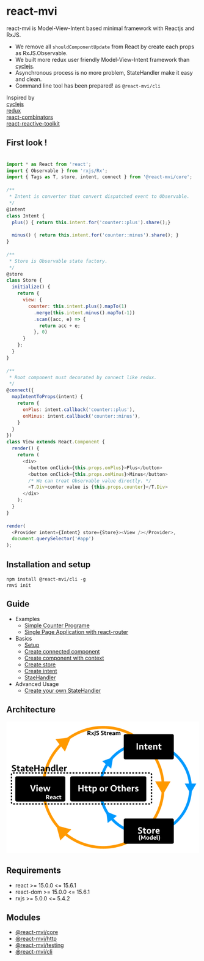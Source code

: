 # react-mvi

react-mvi is Model-View-Intent based minimal framework with Reactjs and RxJS.

- We remove all `shouldComponentUpdate` from React by create each props as RxJS.Observable.
- We built more redux user friendly Model-View-Intent framework than [cyclejs](http://cycle.js.org/).
- Asynchronous process is no more problem, StateHandler make it easy and clean.
- Command line tool has been prepared! as `@react-mvi/cli`

Inspired by  
[cyclejs](http://cycle.js.org/)  
[redux](https://github.com/reactjs/redux)  
[react-combinators](https://github.com/milankinen/react-combinators)  
[react-reactive-toolkit](https://github.com/milankinen/react-reactive-toolkit)

## First look !

```javascript

import * as React from 'react';
import { Observable } from 'rxjs/Rx';
import { Tags as T, store, intent, connect } from '@react-mvi/core';

/**
 * Intent is converter that convert dispatched event to Observable.
 */
@intent
class Intent {
  plus() { return this.intent.for('counter::plus').share();}

  minus() { return this.intent.for('counter::minus').share(); }
}

/**
 * Store is Observable state factory.
 */
@store
class Store {
  initialize() {
    return {
      view: {
        counter: this.intent.plus().mapTo(1)
          .merge(this.intent.minus().mapTo(-1))
          .scan((acc, e) => {
            return acc + e;
          }, 0)
      }
    };
  }
}

/**
 * Root component must decorated by connect like redux.
 */
@connect({
  mapIntentToProps(intent) {
    return {
      onPlus: intent.callback('counter::plus'),
      onMinus: intent.callback('counter::minus'),
    }
  }
})
class View extends React.Component {
  render() {
    return (
      <div>
        <button onClick={this.props.onPlus}>Plus</button>
        <button onClick={this.props.onMinus}>Minus</button>
        /* We can treat Observable value directly. */
        <T.Div>conter value is {this.props.counter}</T.Div>
      </div>
    );
  }
}

render(
  <Provider intent={Intent} store={Store}><View /></Provider>,
  document.querySelector('#app')
);

```

## Installation and setup


```
npm install @react-mvi/cli -g
rmvi init
```


## Guide

- Examples
    - [Simple Counter Programe](./docs/basic_guide.md)
    - [Single Page Application with react-router](./docs/spa.md)
- Basics
    - [Setup](./docs/setup.md)
    - [Create connected component](./docs/basics/create_connected_component.md)
    - [Create component with context](./docs/basics/create_component.md)
    - [Create store](./docs/basics/create_store.md)
    - [Create intent](./docs/basics/create_intent.md)
    - [StaeHandler](./docs/basics/state_handler.md)
- Advanced Usage
    - [Create your own StateHandler](./docs/au/create_yow_state_handler.md)

## Architecture

![architecture](./images/react-mvi.png)

## Requirements

- react >= 15.0.0 <= 15.6.1
- react-dom >= 15.0.0 <= 15.6.1
- rxjs >= 5.0.0 <= 5.4.2

## Modules

- [@react-mvi/core](modules/core)
- [@react-mvi/http](modules/http)
- [@react-mvi/testing](modules/testing)
- [@react-mvi/cli](modules/cli)
